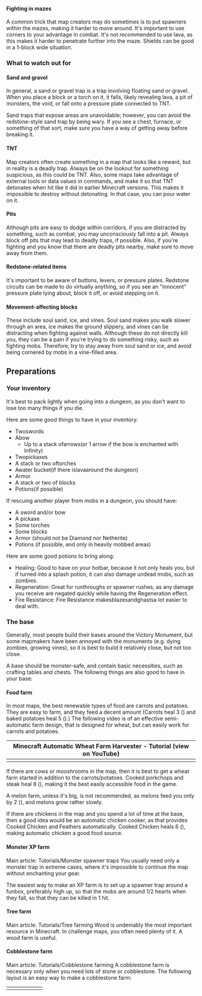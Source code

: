 #### Fighting in mazes
A common trick that map creators may do sometimes is to put spawners within the mazes, making it harder to move around. It's important to use corners to your advantage in combat. It's not recommended to use lava, as this makes it harder to penetrate further into the maze. Shields can be good in a 1-block wide situation. 

### What to watch out for
#### Sand and gravel
In general, a sand or gravel trap is a trap involving floating sand or gravel. When you place a block or a torch on it, it falls, likely revealing lava, a pit of monsters, the void, or fall onto a pressure plate connected to TNT.

Sand traps that expose areas are unavoidable; however, you can avoid the redstone-style sand trap by being wary. If you see a chest, furnace, or something of that sort, make sure you have a way of getting away before breaking it.

#### TNT
Map creators often create something in a map that looks like a reward, but in reality is a deadly trap. Always be on the lookout for something suspicious, as this could be TNT. Also, some maps take advantage of external tools or data values in commands, and make it so that TNT detonates when hit like it did in earlier Minecraft versions. This makes it impossible to destroy without detonating. In that case, you can pour water on it.

#### Pits
Although pits are easy to dodge within corridors, if you are distracted by something, such as combat, you may unconsciously fall into a pit. Always block off pits that may lead to deadly traps, if possible. Also, if you're fighting and you know that there are deadly pits nearby, make sure to move away from them.

#### Redstone-related items
It's important to be aware of buttons, levers, or pressure plates. Redstone circuits can be made to do virtually anything, so if you see an "innocent" pressure plate lying about, block it off, or avoid stepping on it.

#### Movement-affecting blocks
These include soul sand, ice, and vines. Soul sand makes you walk slower through an area, ice makes the ground slippery, and vines can be distracting when fighting against walls. Although these do not directly kill you, they can be a pain if you're trying to do something risky, such as fighting mobs. Therefore, try to stay away from soul sand or ice, and avoid being cornered by mobs in a vine-filled area.

## Preparations
### Your inventory
It's best to pack lightly when going into a dungeon, as you don't want to lose too many things if you die.

Here are some good things to have in your inventory:

- Twoswords
- Abow
	- Up to a stack ofarrows(or 1 arrow if the bow is enchanted with Infinity)
- Twopickaxes
- A stack or two oftorches
- Awater bucket(if there islavaaround the dungeon)
- Armor
- A stack or two of blocks
- Potions(if possible)

If rescuing another player from mobs in a dungeon, you should have:

- A sword and/or bow
- A pickaxe
- Some torches
- Some blocks
- Armor (should not be Diamond nor Netherite)
- Potions (if possible, and only in heavily mobbed areas)

Here are some good potions to bring along:

- Healing: Good to have on your hotbar, because it not only heals you, but if turned into a splash potion, it can also damage undead mobs, such as zombies.
- Regeneration: Great for runthroughs or spawner rushes, as any damage you receive are negated quickly while having the Regeneration effect.
- Fire Resistance: Fire Resistance makesblazesandghastsa lot easier to deal with.

### The base
Generally, most people build their bases around the Victory Monument, but some mapmakers have been annoyed with the monuments (e.g. dying zombies, growing vines), so it is best to build it relatively close, but not too close.

A base should be monster-safe, and contain basic necessities, such as crafting tables and chests. The following things are also good to have in your base:

#### Food farm
In most maps, the best renewable types of food are carrots and potatoes. They are easy to farm, and they feed a decent amount (Carrots heal 3 () and baked potatoes heal 5 ().) The following video is of an effective semi-automatic farm design, that is designed for wheat, but can easily work for carrots and potatoes.

| Minecraft Automatic Wheat Farm Harvester - Tutorial (view on YouTube) |
|-----------------------------------------------------------------------|
|                                                                       |

If there are cows or mooshrooms in the map, then it is best to get a wheat farm started in addition to the carrots/potatoes. Cooked porkchops and steak heal 8 (), making it the best easily accessible food in the game.

A melon farm, unless it's big, is not recommended, as melons feed you only by 2 (), and melons grow rather slowly.

If there are chickens in the map and you spend a lot of time at the base, then a good idea would be an automatic chicken cooker, as that provides Cooked Chicken and Feathers automatically. Cooked Chicken heals 6 (), making automatic chicken a good food source.

#### Monster XP farm
Main article: Tutorials/Monster spawner traps
You usually need only a monster trap in extreme cases, where it's impossible to continue the map without enchanting your gear.

The easiest way to make an XP farm is to set up a spawner trap around a funbox, preferably high up, so that the mobs are around 1/2 hearts when they fall, so that they can be killed in 1 hit.

#### Tree farm
Main article: Tutorials/Tree farming
Wood is undeniably the most important resource in Minecraft. In challenge maps, you often need plenty of it. A wood farm is useful.

#### Cobblestone farm
Main article: Tutorials/Cobblestone farming
A cobblestone farm is necessary only when you need lots of stone or cobblestone. The following layout is an easy way to make a cobblestone farm:

|  |  |  |  |  |  |
|--|--|--|--|--|--|
|  |  |  |  |  |  |

